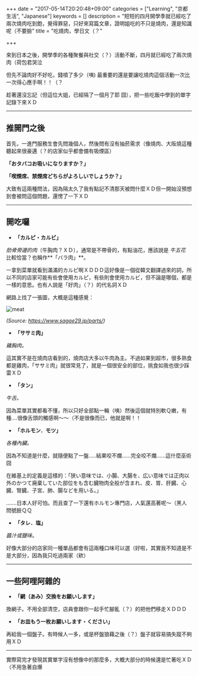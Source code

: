 +++
date = "2017-05-14T20:20:48+09:00"
categories = ["Learning", "京都生活", "Japanese"]
keywords = []
description = "短短的四月開學季就已經吃了兩次燒肉吃到飽，覺得罪惡，只好來寫篇文章，證明姐吃的不只是燒肉，還是知識呢（不要臉"
title = "吃燒肉，學日文（？"

+++

來到日本之後，開學季的各種聚餐與社交（？）活動不斷，四月就已經吃了兩次燒肉（荷包君哭泣

但先不論肉好不好吃，錢噴了多少（咦)
最重要的還是要讓吃燒肉這個活動一次比一次得心應手啊！！（？

趁著還沒忘記（但這位大姐，已經隔了一個月了耶 囧），把一些吃飯中學到的單字記錄下來ＸＤ

------

## 推開門之後

首先，一進門服務生會先問幾個人，然後問有沒有抽菸需求（像燒肉、大阪燒這種聽起來很豪邁（？的店家似乎都會備有吸煙區）

**「おタバコお吸いになりますか？」**

**「喫煙席、禁煙席どちらがよろしいでしょうか？」**

大致有這兩種問法，因為隔太久了我有點記不清那天被問什麼ＸＤ但一開始沒預想到會被問這個問題，還愣了一下ＸＤ

------

## 開吃囉

- **「カルピ・カルビ」**

*肋骨旁邊的肉*（牛胸肉？ＸＤ），通常是不帶骨的，有點油花，應該說是 *牛五花* 比較恰當？也稱作**「バラ肉」**。

一拿到菜單就看到滿滿的カルピ啊ＸＤＤＤ這好像是一個從韓文翻譯過來的詞，所以不同的店家可能有些會使用カルピ，有些則會使用カルビ，但不論是哪個，都是一樣的意思。也有人說是「好肉」（？）的代名詞ＸＤ

網路上找了一張圖，大概是這種感覺：

![meat](/img/201705-yakiniku.png)

*(Source: https://www.sagae29.jp/parts/)*

- **「ササミ肉」**

*雞胸肉。*

這其實不是在燒肉店看到的，燒肉店大多以牛肉為主。不過如果到超市，很多熟食都是雞肉，「ササミ肉」就很常見了，就是一個很安全的部位，挑食如我也很少踩雷ＸＤ

- **「タン」**

*牛舌。*

因為菜單其實都看不懂，所以只好全部點一輪（咦）然後這個就特別軟Ｑ嫩，有種....很像舌頭的觸感啊～～（不是很像而已，他就是啊！！

- **「ホルモン．モツ」**

*各種內臟。*

因為不知道是什麼，就隨便點了一盤.....結果咬不爛......完全咬不爛......這什麼巫術 囧

在維基上的定義是這樣的：「狭い意味では、小腸、大腸を、広い意味では正肉以外のかつて廃棄していた部位をも含む臓物肉全般が含まれ、皮、胃、肝臓、心臓、腎臓、子宮、肺、腸などを用いる。」

…….日本人好可怕。而且查了一下還有ホルモン專門店，人氣還高著呢～（黑人問號臉ＱＱ

- **「タレ．塩」**

*醬汁或鹽味。*

好像大部分的店家同一種單品都會有這兩種口味可以選（好啦，其實我不知道是不是大部分，因為我只吃過兩家（欸）

------

## 一些阿哩阿雜的

- **「網（あみ）交換をお願いします」**

 換網子。不用全部清空，店員會跟你一起手忙腳亂（？）的把他們移走ＸＤＤＤ

- **「お皿もう一枚お願いします・ください」**

 再給我一個盤子。有時候人一多，或是杯盤狼藉之後（？）盤子就容易搞失蹤不夠用ＸＤ

------

實際寫完才發現其實單字沒有想像中的那麼多，大概大部分的時候還是忙著吃ＸＤ（不用急著自爆

